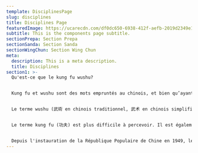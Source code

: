 ```yaml
---
template: DisciplinesPage
slug: disciplines
title: Disciplines Page
featuredImage: https://ucarecdn.com/df0dc650-6938-412f-aefb-2019d2349e13/
subtitle: This is the components page subtitle.
sectionPrepa: Section Prepa
sectionSanda: Section Sanda
sectionWingChun: Section Wing Chun
meta:
  description: This is a meta description.
  title: Disciplines
section1: >-
  Qu'est-ce que le kung fu wushu?


  Kung fu et wushu sont des mots empruntés au chinois, et bien qu’ayant une signification distincte, ils sont utilisés en occident pour désigner les arts martiaux chinois.


  Le terme wushu (武術 en chinois traditionnel, 武术 en chinois simplifié, wǔshù en pinyin) est composé de deux mots : wǔ (武) signifie guerrier ou martial, et shù (術 ou 术) signifie art, aptitude. Wushu signifie donc art martial et englobe tous les arts martiaux chinois.


  Le terme kung fu (功夫) est plus difficile à percevoir. Il est également composé de deux idéogrammes : 功 (gōng) signifie travail ou mérite, et 夫 (fū) qui est un suffixe aux multiples significations. Le kung fu fait donc référence à une aptitude acquise après un long apprentissage et beaucoup de pratique. Il s’applique à un art, un style qui est parfaitement maitrisé (tels que la cuisine, la peinture ou les arts martiaux).


  Depuis l'instauration de la République Populaire de Chine en 1949, le wushu moderne a été développé dans une version sportive pour standardiser les arts martiaux chinois traditionnels et regrouper les principaux styles. Le wushu moderne regroupe deux grandes pratiques : une exhibition de combats chorégraphiés à mains nues ou avec armes (le Taolu), et un sport de plein contact (le Sanda).
---
```

